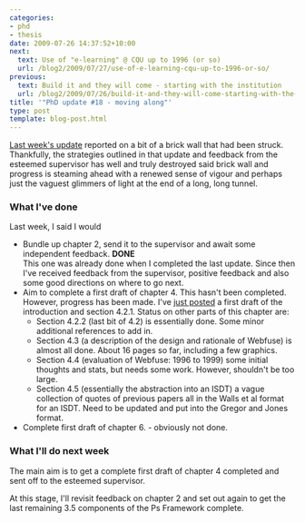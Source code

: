 ```yaml
---
categories:
- phd
- thesis
date: 2009-07-26 14:37:52+10:00
next:
  text: Use of "e-learning" @ CQU up to 1996 (or so)
  url: /blog2/2009/07/27/use-of-e-learning-cqu-up-to-1996-or-so/
previous:
  text: Build it and they will come - starting with the institution
  url: /blog2/2009/07/26/build-it-and-they-will-come-starting-with-the-institution/
title: '"PhD update #18 - moving along"'
type: post
template: blog-post.html
---
```

[Last week's update](/blog2/2009/07/19/phd-update-17-you-know-youre-losing-your-way-when/) reported on a bit of a brick wall that had been struck. Thankfully, the strategies outlined in that update and feedback from the esteemed supervisor has well and truly destroyed said brick wall and progress is steaming ahead with a renewed sense of vigour and perhaps just the vaguest glimmers of light at the end of a long, long tunnel.

### What I've done

Last week, I said I would

- Bundle up chapter 2, send it to the supervisor and await some independent feedback. **DONE**  
    This one was already done when I completed the last update. Since then I've received feedback from the supervisor, positive feedback and also some good directions on where to go next.
- Aim to complete a first draft of chapter 4. 
    This hasn't been completed. However, progress has been made. I've [just posted](/blog2/2009/07/26/build-it-and-they-will-come-starting-with-the-institution/) a first draft of the introduction and section 4.2.1. Status on other parts of this chapter are:
    - Section 4.2.2 (last bit of 4.2) is essentially done. Some minor additional references to add in.
    - Section 4.3 (a description of the design and rationale of Webfuse) is almost all done. About 16 pages so far, including a few graphics.
    - Section 4.4 (evaluation of Webfuse: 1996 to 1999) some initial thoughts and stats, but needs some work. However, shouldn't be too large.
    - Section 4.5 (essentially the abstraction into an ISDT) a vague collection of quotes of previous papers all in the Walls et al format for an ISDT. Need to be updated and put into the Gregor and Jones format.
- Complete first draft of chapter 6. - obviously not done.

### What I'll do next week

The main aim is to get a complete first draft of chapter 4 completed and sent off to the esteemed supervisor.

At this stage, I'll revisit feedback on chapter 2 and set out again to get the last remaining 3.5 components of the Ps Framework complete.